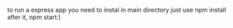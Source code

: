 to run a express app you need to instal in main directory
just use npm install after it, npm start:)
